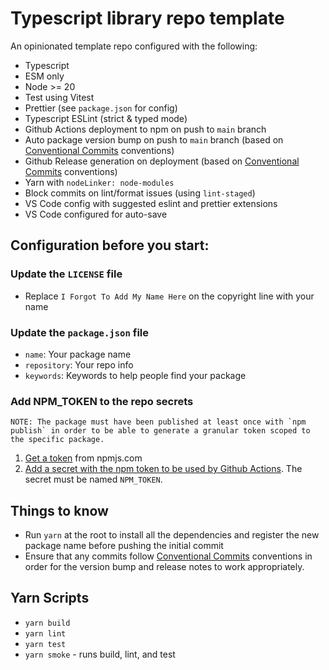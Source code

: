 # Typescript library repo template

An opinionated template repo configured with the following:

- Typescript
- ESM only
- Node >= 20
- Test using Vitest
- Prettier (see `package.json` for config)
- Typescript ESLint (strict & typed mode)
- Github Actions deployment to npm on push to `main` branch
- Auto package version bump on push to `main` branch (based on [Conventional Commits](https://www.conventionalcommits.org/) conventions)
- Github Release generation on deployment (based on [Conventional Commits](https://www.conventionalcommits.org/) conventions)
- Yarn with `nodeLinker: node-modules`
- Block commits on lint/format issues (using `lint-staged`)
- VS Code config with suggested eslint and prettier extensions
- VS Code configured for auto-save

## Configuration before you start:

### Update the `LICENSE` file

- Replace `I Forgot To Add My Name Here` on the copyright line with your name

### Update the `package.json` file

- `name`: Your package name
- `repository`: Your repo info
- `keywords`: Keywords to help people find your package

### Add NPM_TOKEN to the repo secrets

    NOTE: The package must have been published at least once with `npm publish` in order to be able to generate a granular token scoped to the specific package.

1. [Get a token](https://docs.npmjs.com/creating-and-viewing-access-tokens#creating-granular-access-tokens-on-the-website) from npmjs.com
2. [Add a secret with the npm token to be used by Github Actions](https://docs.github.com/en/actions/security-guides/using-secrets-in-github-actions). The secret must be named `NPM_TOKEN`.

## Things to know

- Run `yarn` at the root to install all the dependencies and register the new package name before pushing the initial commit
- Ensure that any commits follow [Conventional Commits](https://www.conventionalcommits.org/) conventions in order for the version bump and release notes to work appropriately.

## Yarn Scripts

- `yarn build`
- `yarn lint`
- `yarn test`
- `yarn smoke` - runs build, lint, and test
